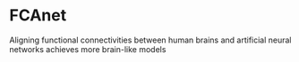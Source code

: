 # FCAnet
Aligning functional connectivities between human brains and artificial neural networks achieves more brain-like models
